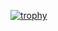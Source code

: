 [![trophy](https://github-profile-trophy.vercel.app/?username=MMeesy&theme=dark_lover)](https://github.com/ryo-ma/github-profile-trophy)
